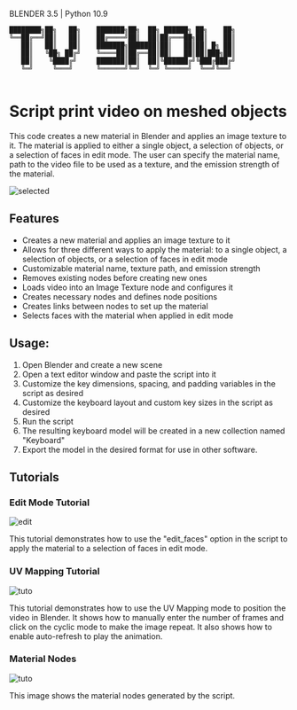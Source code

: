 BLENDER 3.5 | Python 10.9
```
████████╗██╗   ██╗    ███████╗██╗  ██╗ ██████╗ ██╗    ██╗
╚══██╔══╝██║   ██║    ██╔════╝██║  ██║██╔═══██╗██║    ██║
   ██║   ██║   ██║    ███████╗███████║██║   ██║██║ █╗ ██║
   ██║   ╚██╗ ██╔╝    ╚════██║██╔══██║██║   ██║██║███╗██║
   ██║    ╚████╔╝     ███████║██║  ██║╚██████╔╝╚███╔███╔╝
   ╚═╝     ╚═══╝      ╚══════╝╚═╝  ╚═╝ ╚═════╝  ╚══╝╚══╝ 
                                                         
```

# Script print video on meshed objects

This code creates a new material in Blender and applies an image texture to it. The material is applied to either a single object, a selection of objects, or a selection of faces in edit mode. The user can specify the material name, path to the video file to be used as a texture, and the emission strength of the material.


![selected](https://user-images.githubusercontent.com/92639080/229322996-d14bf2f1-b7a0-457f-85bc-d2c908584ff5.gif)


## Features

- Creates a new material and applies an image texture to it
- Allows for three different ways to apply the material: to a single object, a selection of objects, or a selection of faces in edit mode
- Customizable material name, texture path, and emission strength
- Removes existing nodes before creating new ones
- Loads video into an Image Texture node and configures it
- Creates necessary nodes and defines node positions
- Creates links between nodes to set up the material
- Selects faces with the material when applied in edit mode


## Usage:
1. Open Blender and create a new scene
2. Open a text editor window and paste the script into it
3. Customize the key dimensions, spacing, and padding variables in the script as desired
4. Customize the keyboard layout and custom key sizes in the script as desired
5. Run the script
6. The resulting keyboard model will be created in a new collection named "Keyboard"
7. Export the model in the desired format for use in other software. 


## Tutorials

### Edit Mode Tutorial

![edit](https://user-images.githubusercontent.com/92639080/229322975-03fdbec4-f96b-4a02-9474-b4f97537cc8d.gif)

This tutorial demonstrates how to use the "edit_faces" option in the script to apply the material to a selection of faces in edit mode. 

### UV Mapping Tutorial

![tuto](https://user-images.githubusercontent.com/92639080/229322980-98ba6777-456d-441d-a3dc-a0a4c4308ced.gif)

This tutorial demonstrates how to use the UV Mapping mode to position the video in Blender. It shows how to manually enter the number of frames and click on the cyclic mode to make the image repeat. It also shows how to enable auto-refresh to play the animation. 

### Material Nodes

![tuto](https://user-images.githubusercontent.com/92639080/229322991-62e498ec-1165-4172-a240-774de63797fe.png)


This image shows the material nodes generated by the script. 
